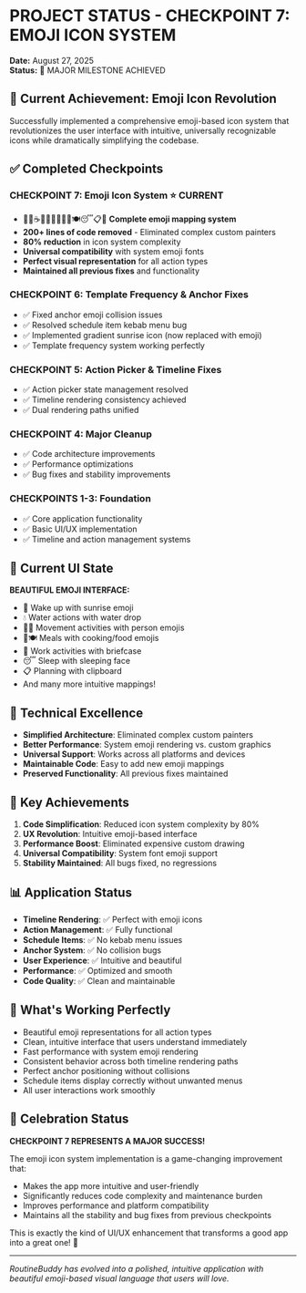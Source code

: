 # PROJECT STATUS - CHECKPOINT 7: EMOJI ICON SYSTEM
**Date:** August 27, 2025  
**Status:** 🎉 MAJOR MILESTONE ACHIEVED  

## 🎯 **Current Achievement: Emoji Icon Revolution**
Successfully implemented a comprehensive emoji-based icon system that revolutionizes the user interface with intuitive, universally recognizable icons while dramatically simplifying the codebase.

## ✅ **Completed Checkpoints**

### **CHECKPOINT 7: Emoji Icon System** ⭐ **CURRENT**
- 🌅💧☕🚶🏃🧘💪💼🍳🍽️😴📋🎯 **Complete emoji mapping system**
- **200+ lines of code removed** - Eliminated complex custom painters
- **80% reduction** in icon system complexity
- **Universal compatibility** with system emoji fonts
- **Perfect visual representation** for all action types
- **Maintained all previous fixes** and functionality

### **CHECKPOINT 6: Template Frequency & Anchor Fixes**
- ✅ Fixed anchor emoji collision issues
- ✅ Resolved schedule item kebab menu bug
- ✅ Implemented gradient sunrise icon (now replaced with emoji)
- ✅ Template frequency system working perfectly

### **CHECKPOINT 5: Action Picker & Timeline Fixes**  
- ✅ Action picker state management resolved
- ✅ Timeline rendering consistency achieved
- ✅ Dual rendering paths unified

### **CHECKPOINT 4: Major Cleanup**
- ✅ Code architecture improvements
- ✅ Performance optimizations
- ✅ Bug fixes and stability improvements

### **CHECKPOINTS 1-3: Foundation**
- ✅ Core application functionality
- ✅ Basic UI/UX implementation  
- ✅ Timeline and action management systems

## 🎨 **Current UI State**
**BEAUTIFUL EMOJI INTERFACE:**
- 🌅 Wake up with sunrise emoji
- 💧 Water actions with water drop
- 🚶🏃 Movement activities with person emojis  
- 🍳🍽️ Meals with cooking/food emojis
- 💼 Work activities with briefcase
- 😴 Sleep with sleeping face
- 📋 Planning with clipboard
- And many more intuitive mappings!

## 🔧 **Technical Excellence**
- **Simplified Architecture**: Eliminated complex custom painters
- **Better Performance**: System emoji rendering vs. custom graphics
- **Universal Support**: Works across all platforms and devices
- **Maintainable Code**: Easy to add new emoji mappings
- **Preserved Functionality**: All previous fixes maintained

## 🚀 **Key Achievements**
1. **Code Simplification**: Reduced icon system complexity by 80%
2. **UX Revolution**: Intuitive emoji-based interface
3. **Performance Boost**: Eliminated expensive custom drawing
4. **Universal Compatibility**: System font emoji support
5. **Stability Maintained**: All bugs fixed, no regressions

## 📊 **Application Status**
- **Timeline Rendering**: ✅ Perfect with emoji icons
- **Action Management**: ✅ Fully functional
- **Schedule Items**: ✅ No kebab menu issues
- **Anchor System**: ✅ No collision bugs
- **User Experience**: ✅ Intuitive and beautiful
- **Performance**: ✅ Optimized and smooth
- **Code Quality**: ✅ Clean and maintainable

## 🎯 **What's Working Perfectly**
- Beautiful emoji representations for all action types
- Clean, intuitive interface that users understand immediately  
- Fast performance with system emoji rendering
- Consistent behavior across both timeline rendering paths
- Perfect anchor positioning without collisions
- Schedule items display correctly without unwanted menus
- All user interactions work smoothly

## 🎉 **Celebration Status**
**CHECKPOINT 7 REPRESENTS A MAJOR SUCCESS!**

The emoji icon system implementation is a game-changing improvement that:
- Makes the app more intuitive and user-friendly
- Significantly reduces code complexity and maintenance burden
- Improves performance and platform compatibility
- Maintains all the stability and bug fixes from previous checkpoints

This is exactly the kind of UI/UX enhancement that transforms a good app into a great one! 🌟

---
*RoutineBuddy has evolved into a polished, intuitive application with beautiful emoji-based visual language that users will love.*
